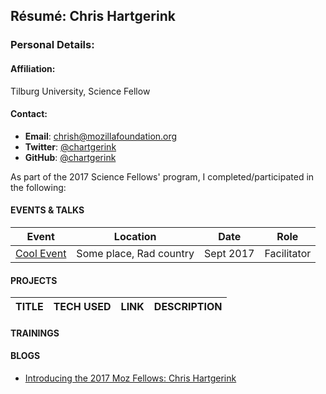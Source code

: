 ## Résumé: Chris Hartgerink 	

### Personal Details:

#### Affiliation:
Tilburg University, Science Fellow

#### Contact:
* **Email**: [chrish@mozillafoundation.org](mailto:chrish@mozillafoundation.org)
* **Twitter**: [@chartgerink](https://twitter.com/chartgerink)
* **GitHub**: [@chartgerink](https://github.com/chartgerink)

As part of the 2017 Science Fellows' program, I completed/participated in the following:

#### EVENTS & TALKS

Event | Location | Date | Role
----- | -------- | ---- | -----
[Cool Event](URL) | Some place, Rad country | Sept 2017 | Facilitator  


#### PROJECTS
TITLE | TECH USED | LINK | DESCRIPTION
----- | --------- | ---- | ------------

#### TRAININGS
  
#### BLOGS
* [Introducing the 2017 Moz Fellows: Chris Hartgerink](https://medium.com/read-write-participate/mozilla-announces-15-new-fellows-for-science-advocacy-and-media-1bff27e97fc7)